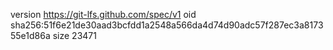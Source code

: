 version https://git-lfs.github.com/spec/v1
oid sha256:51f6e21de30aad3bcfdd1a2548a566da4d74d90adc57f287ec3a817355e1d86a
size 23471

